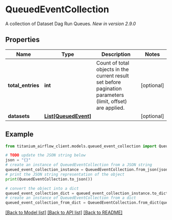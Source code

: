 # QueuedEventCollection

A collection of Dataset Dag Run Queues.  *New in version 2.9.0* 

## Properties

Name | Type | Description | Notes
------------ | ------------- | ------------- | -------------
**total_entries** | **int** | Count of total objects in the current result set before pagination parameters (limit, offset) are applied.  | [optional] 
**datasets** | [**List[QueuedEvent]**](QueuedEvent.md) |  | [optional] 

## Example

```python
from titanium_airflow_client.models.queued_event_collection import QueuedEventCollection

# TODO update the JSON string below
json = "{}"
# create an instance of QueuedEventCollection from a JSON string
queued_event_collection_instance = QueuedEventCollection.from_json(json)
# print the JSON string representation of the object
print(QueuedEventCollection.to_json())

# convert the object into a dict
queued_event_collection_dict = queued_event_collection_instance.to_dict()
# create an instance of QueuedEventCollection from a dict
queued_event_collection_from_dict = QueuedEventCollection.from_dict(queued_event_collection_dict)
```
[[Back to Model list]](../README.md#documentation-for-models) [[Back to API list]](../README.md#documentation-for-api-endpoints) [[Back to README]](../README.md)


